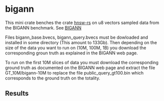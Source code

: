 # bigann

This mini crate benches the crate [hnsw-rs](https://crates.io/crates/hnsw_rs) on u8 vectors sampled data from the BIGANN benchmark. See [BIGANN](https://big-ann-benchmarks.com/)

Files bigann_base.bvecs, bigann_query.bvecs must be dowloaded and installed in some directory (This amount to 133Gb).
Then depending on the size of the data you want to run on (10M, 100M, 1B) you download the corresponding groun truth
as explained in the BIGANN web page.

To run on the first 10M slices of data you must download the corresponding ground truth 
as documented on the BIGANN web page and extract the file GT_10M/bigann-10M to replace the file public_query_gt100.bin which corresponds to the ground truth on the totality.


## Results

